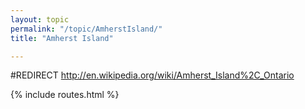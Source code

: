 ```yaml
---
layout: topic
permalink: "/topic/AmherstIsland/"
title: "Amherst Island"

---
```


#REDIRECT http://en.wikipedia.org/wiki/Amherst_Island%2C_Ontario

{% include routes.html %}

